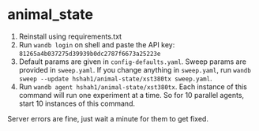 # animal_state

1. Reinstall using requirements.txt
2. Run `wandb login` on shell and paste the API key: `81265a4b037275d39939b0dc2787f6673a25223e`
3. Default params are given in `config-defaults.yaml`. Sweep params are provided in `sweep.yaml`. If you change anything in `sweep.yaml`, run `wandb sweep --update hshah1/animal-state/xst380tx sweep.yaml`.
4. Run `wandb agent hshah1/animal-state/xst380tx`. Each instance of this
   command will run one experiment at a time. So for 10 parallel agents, start 10 instances of this command.

Server errors are fine, just wait a minute for them to get fixed.
